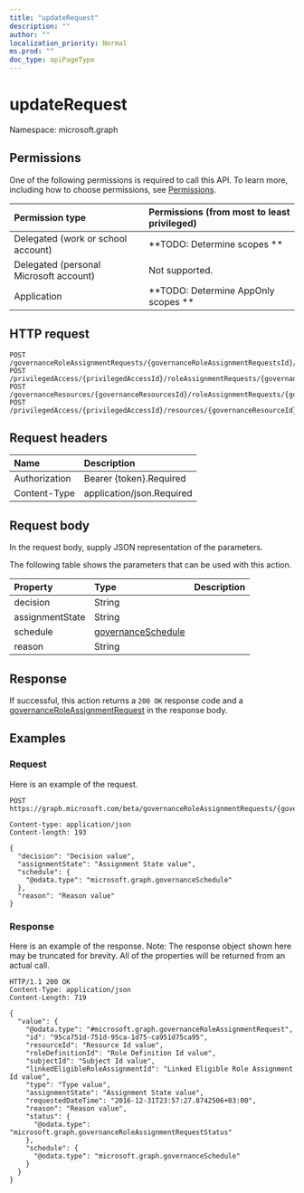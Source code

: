 ```yaml
---
title: "updateRequest"
description: ""
author: ""
localization_priority: Normal
ms.prod: ""
doc_type: apiPageType
---
```


# updateRequest

Namespace: microsoft.graph



## Permissions
One of the following permissions is required to call this API. To learn more, including how to choose permissions, see [Permissions](/concepts/permissions-reference.md).

|Permission type|Permissions (from most to least privileged)|
|:---|:---|
|Delegated (work or school account)|**TODO: Determine scopes **|
|Delegated (personal Microsoft account)|Not supported.|
|Application|**TODO: Determine AppOnly scopes **|

## HTTP request
<!-- {
  "blockType": "ignored"
}
-->
``` http
POST /governanceRoleAssignmentRequests/{governanceRoleAssignmentRequestsId}/updateRequest
POST /privilegedAccess/{privilegedAccessId}/roleAssignmentRequests/{governanceRoleAssignmentRequestId}/updateRequest
POST /governanceResources/{governanceResourcesId}/roleAssignmentRequests/{governanceRoleAssignmentRequestId}/updateRequest
POST /privilegedAccess/{privilegedAccessId}/resources/{governanceResourceId}/roleAssignmentRequests/{governanceRoleAssignmentRequestId}/updateRequest
```

## Request headers
|Name|Description|
|:---|:---|
|Authorization|Bearer {token}.Required|
|Content-Type|application/json.Required|

## Request body
In the request body, supply JSON representation of the parameters.

The following table shows the parameters that can be used with this action.

|Property|Type|Description|
|:---|:---|:---|
|decision|String||
|assignmentState|String||
|schedule|[governanceSchedule](../resources/governanceschedule.md)||
|reason|String||



## Response
If successful, this action returns a `200 OK` response code and a [governanceRoleAssignmentRequest](../resources/governanceroleassignmentrequest.md) in the response body.

## Examples

### Request
Here is an example of the request.
<!-- {
  "blockType": "request",
  "name": "governanceroleassignmentrequest_updaterequest"
}
-->
``` http
POST https://graph.microsoft.com/beta/governanceRoleAssignmentRequests/{governanceRoleAssignmentRequestsId}/updateRequest

Content-type: application/json
Content-length: 193

{
  "decision": "Decision value",
  "assignmentState": "Assignment State value",
  "schedule": {
    "@odata.type": "microsoft.graph.governanceSchedule"
  },
  "reason": "Reason value"
}
```

### Response
Here is an example of the response. Note: The response object shown here may be truncated for brevity. All of the properties will be returned from an actual call.
<!-- {
  "blockType": "response",
  "truncated": true,
  "@odata.type": "microsoft.graph.governanceroleassignmentrequest"
}
-->
``` http
HTTP/1.1 200 OK
Content-Type: application/json
Content-Length: 719

{
  "value": {
    "@odata.type": "#microsoft.graph.governanceRoleAssignmentRequest",
    "id": "95ca751d-751d-95ca-1d75-ca951d75ca95",
    "resourceId": "Resource Id value",
    "roleDefinitionId": "Role Definition Id value",
    "subjectId": "Subject Id value",
    "linkedEligibleRoleAssignmentId": "Linked Eligible Role Assignment Id value",
    "type": "Type value",
    "assignmentState": "Assignment State value",
    "requestedDateTime": "2016-12-31T23:57:27.8742506+03:00",
    "reason": "Reason value",
    "status": {
      "@odata.type": "microsoft.graph.governanceRoleAssignmentRequestStatus"
    },
    "schedule": {
      "@odata.type": "microsoft.graph.governanceSchedule"
    }
  }
}
```

